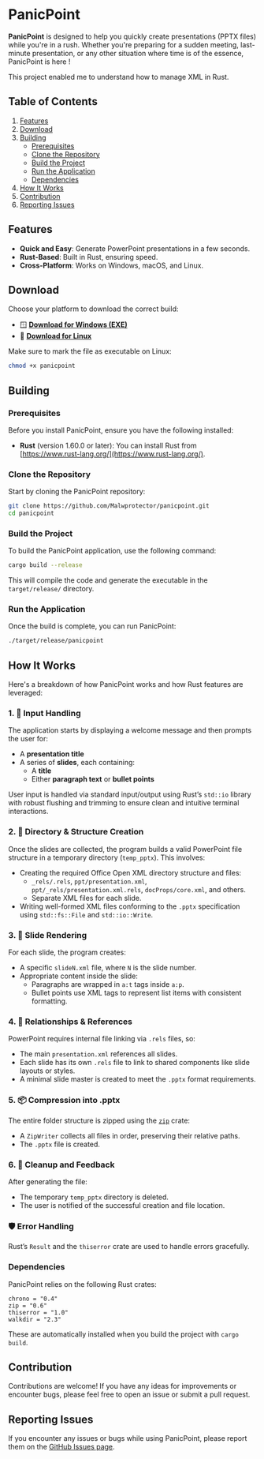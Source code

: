 # PanicPoint

**PanicPoint** is designed to help you quickly create presentations (PPTX files) while you're in a rush. Whether you're preparing for a sudden meeting, last-minute presentation, or any other situation where time is of the essence, PanicPoint is here !

This project enabled me to understand how to manage XML in Rust.

## Table of Contents

1. [Features](#features)
2. [Download](#download)
3. [Building](#building)
    - [Prerequisites](#prerequisites)
    - [Clone the Repository](#clone-the-repository)
    - [Build the Project](#build-the-project)
    - [Run the Application](#run-the-application)
    - [Dependencies](#dependencies)
4. [How It Works](#how-it-works)
5. [Contribution](#contribution)
6. [Reporting Issues](#reporting-issues)

## Features

- **Quick and Easy**: Generate PowerPoint presentations in a few seconds.
- **Rust-Based**: Built in Rust, ensuring speed.
- **Cross-Platform**: Works on Windows, macOS, and Linux.

## Download

Choose your platform to download the correct build:

- 🪟 **[Download for Windows (EXE)](https://github.com/Malwprotector/panicpoint/raw/refs/heads/main/target/x86_64-pc-windows-gnu/release/panicpoint.exe)**
- 🐧 **[Download for Linux](https://github.com/Malwprotector/panicpoint/raw/refs/heads/main/target/release/panicpoint)**

Make sure to mark the file as executable on Linux:

```bash
chmod +x panicpoint
```

## Building

### Prerequisites

Before you install PanicPoint, ensure you have the following installed:

- **Rust** (version 1.60.0 or later): You can install Rust from [https://www.rust-lang.org/](https://www.rust-lang.org/).

### Clone the Repository

Start by cloning the PanicPoint repository:

```bash
git clone https://github.com/Malwprotector/panicpoint.git
cd panicpoint
```

### Build the Project

To build the PanicPoint application, use the following command:

```bash
cargo build --release
```

This will compile the code and generate the executable in the `target/release/` directory.

### Run the Application

Once the build is complete, you can run PanicPoint:

```bash
./target/release/panicpoint
```

## How It Works

Here's a breakdown of how PanicPoint works and how Rust features are leveraged:

### 1. 🧠 Input Handling

The application starts by displaying a welcome message and then prompts the user for:

- A **presentation title**
- A series of **slides**, each containing:
  - A **title**
  - Either **paragraph text** or **bullet points**

User input is handled via standard input/output using Rust’s `std::io` library with robust flushing and trimming to ensure clean and intuitive terminal interactions.

### 2. 🧱 Directory & Structure Creation

Once the slides are collected, the program builds a valid PowerPoint file structure in a temporary directory (`temp_pptx`). This involves:

- Creating the required Office Open XML directory structure and files:
  - `_rels/.rels`, `ppt/presentation.xml`, `ppt/_rels/presentation.xml.rels`, `docProps/core.xml`, and others.
  - Separate XML files for each slide.
- Writing well-formed XML files conforming to the `.pptx` specification using `std::fs::File` and `std::io::Write`.

### 3. 🧾 Slide Rendering

For each slide, the program creates:

- A specific `slideN.xml` file, where `N` is the slide number.
- Appropriate content inside the slide:
  - Paragraphs are wrapped in `a:t` tags inside `a:p`.
  - Bullet points use XML tags to represent list items with consistent formatting.

### 4. 🧵 Relationships & References

PowerPoint requires internal file linking via `.rels` files, so:

- The main `presentation.xml` references all slides.
- Each slide has its own `.rels` file to link to shared components like slide layouts or styles.
- A minimal slide master is created to meet the `.pptx` format requirements.

### 5. 📦 Compression into .pptx

The entire folder structure is zipped using the [`zip`](https://docs.rs/zip) crate:

- A `ZipWriter` collects all files in order, preserving their relative paths.
- The `.pptx` file is created.

### 6. 🧹 Cleanup and Feedback

After generating the file:

- The temporary `temp_pptx` directory is deleted.
- The user is notified of the successful creation and file location.

### 🛡️ Error Handling

Rust’s `Result` and the `thiserror` crate are used to handle errors gracefully.

### Dependencies

PanicPoint relies on the following Rust crates:
```
chrono = "0.4"
zip = "0.6"
thiserror = "1.0"
walkdir = "2.3"
```
These are automatically installed when you build the project with `cargo build`.

## Contribution

Contributions are welcome! If you have any ideas for improvements or encounter bugs, please feel free to open an issue or submit a pull request.

## Reporting Issues

If you encounter any issues or bugs while using PanicPoint, please report them on the [GitHub Issues page](https://github.com/Malwprotector/panicpoint/issues).